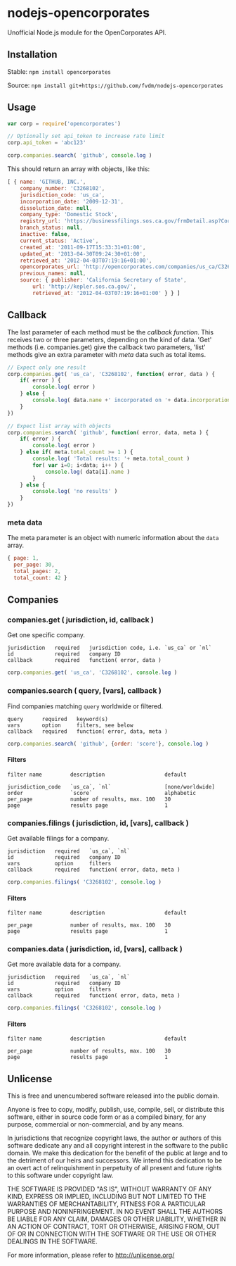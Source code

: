 nodejs-opencorporates
=====================

Unofficial Node.js module for the OpenCorporates API.


Installation
------------

Stable: `npm install opencorporates`

Source: `npm install git+https://github.com/fvdm/nodejs-opencorporates`


Usage
-----

```js
var corp = require('opencorporates')

// Optionally set api_token to increase rate limit
corp.api_token = 'abc123'

corp.companies.search( 'github', console.log )
```

This should return an array with objects, like this:

```js
[ { name: 'GITHUB, INC.',
    company_number: 'C3268102',
    jurisdiction_code: 'us_ca',
    incorporation_date: '2009-12-31',
    dissolution_date: null,
    company_type: 'Domestic Stock',
    registry_url: 'https://businessfilings.sos.ca.gov/frmDetail.asp?CorpID=03268102',
    branch_status: null,
    inactive: false,
    current_status: 'Active',
    created_at: '2011-09-17T15:33:31+01:00',
    updated_at: '2013-04-30T09:24:30+01:00',
    retrieved_at: '2012-04-03T07:19:16+01:00',
    opencorporates_url: 'http://opencorporates.com/companies/us_ca/C3268102',
    previous_names: null,
    source: { publisher: 'California Secretary of State',        url: 'http://kepler.sos.ca.gov/',        retrieved_at: '2012-04-03T07:19:16+01:00' } } ]
```


Callback
--------

The last parameter of each method must be the *callback function*. This receives two or three parameters, depending on the kind of data. 'Get' methods (i.e. companies.get) give the callback two parameters, 'list' methods give an extra parameter with *meta* data such as total items.

```js
// Expect only one result
corp.companies.get( 'us_ca', 'C3268102', function( error, data ) {
	if( error ) {
		console.log( error )
	} else {
		console.log( data.name +' incorporated on '+ data.incorporation_date )
	}
})

// Expect list array with objects
corp.companies.search( 'github', function( error, data, meta ) {
	if( error ) {
		console.log( error )
	} else if( meta.total_count >= 1 ) {
		console.log( 'Total results: '+ meta.total_count )
		for( var i=0; i<data; i++ ) {
			console.log( data[i].name )
		}
	} else {
		console.log( 'no results' )
	}
})
```

### meta data

The meta parameter is an object with numeric information about the `data` array.

```js
{ page: 1,
  per_page: 30,
  total_pages: 2,
  total_count: 42 }
```


Companies
---------

### companies.get ( jurisdiction, id, callback )

Get one specific company.

	jurisdiction   required   jurisdiction code, i.e. `us_ca` or `nl`
	id             required   company ID
	callback       required   function( error, data )


```js
corp.companies.get( 'us_ca', 'C3268102', console.log )
```


### companies.search ( query, [vars], callback )

Find companies matching `query` worldwide or filtered.

	query      required   keyword(s)
	vars       option     filters, see below
	callback   required   function( error, data, meta )

```js
corp.companies.search( 'github', {order: 'score'}, console.log )
```

#### Filters

	filter name         description                   default
	
	jurisdiction_code   `us_ca`, `nl`                 [none/worldwide]
	order               `score`                       alphabetic
	per_page            number of results, max. 100   30
	page                results page                  1


### companies.filings ( jurisdiction, id, [vars], callback )

Get available filings for a company.

	jurisdiction   required   `us_ca`, `nl`
	id             required   company ID
	vars           option     filters
	callback       required   function( error, data, meta )

```js
corp.companies.filings( 'C3268102', console.log )
```

#### Filters

	filter name         description                   default
	
	per_page            number of results, max. 100   30
	page                results page                  1


### companies.data ( jurisdiction, id, [vars], callback )

Get more available data for a company.

	jurisdiction   required   `us_ca`, `nl`
	id             required   company ID
	vars           option     filters
	callback       required   function( error, data, meta )

```js
corp.companies.filings( 'C3268102', console.log )
```

#### Filters

	filter name         description                   default
	
	per_page            number of results, max. 100   30
	page                results page                  1
Unlicense
---------

This is free and unencumbered software released into the public domain.

Anyone is free to copy, modify, publish, use, compile, sell, or
distribute this software, either in source code form or as a compiled
binary, for any purpose, commercial or non-commercial, and by any
means.

In jurisdictions that recognize copyright laws, the author or authors
of this software dedicate any and all copyright interest in the
software to the public domain. We make this dedication for the benefit
of the public at large and to the detriment of our heirs and
successors. We intend this dedication to be an overt act of
relinquishment in perpetuity of all present and future rights to this
software under copyright law.

THE SOFTWARE IS PROVIDED "AS IS", WITHOUT WARRANTY OF ANY KIND,
EXPRESS OR IMPLIED, INCLUDING BUT NOT LIMITED TO THE WARRANTIES OF
MERCHANTABILITY, FITNESS FOR A PARTICULAR PURPOSE AND NONINFRINGEMENT.
IN NO EVENT SHALL THE AUTHORS BE LIABLE FOR ANY CLAIM, DAMAGES OR
OTHER LIABILITY, WHETHER IN AN ACTION OF CONTRACT, TORT OR OTHERWISE,
ARISING FROM, OUT OF OR IN CONNECTION WITH THE SOFTWARE OR THE USE OR
OTHER DEALINGS IN THE SOFTWARE.

For more information, please refer to <http://unlicense.org/>
